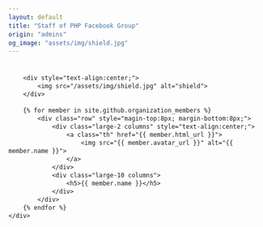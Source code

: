 ```yaml
---
layout: default
title: "Staff of PHP Facebook Group"
origin: "admins"
og_image: "assets/img/shield.jpg"
---
```


<div class="row" style="padding-top:8px">
    <div class="large-12 columns">

        <div style="text-align:center;">
            <img src="/assets/img/shield.jpg" alt="shield">
        </div>

        {% for member in site.github.organization_members %}
            <div class="row" style="magin-top:8px; margin-bottom:8px;">
                <div class="large-2 columns" style="text-align:center;">
                    <a class="th" href="{{ member.html_url }}">
                        <img src="{{ member.avatar_url }}" alt="{{ member.name }}">
                    </a>
                </div>
                <div class="large-10 columns">
                    <h5>{{ member.name }}</h5>
                </div>
            </div>
        {% endfor %}
    </div>
</div>
